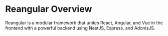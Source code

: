 # Reangular Overview

Reangular is a modular framework that unites React, Angular, and Vue in the frontend with a powerful backend using NestJS, Express, and AdonisJS.
